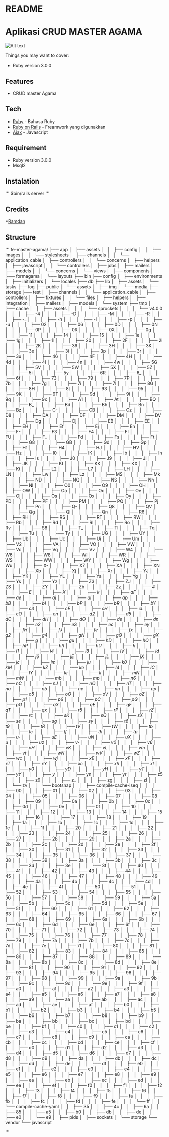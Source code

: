 # README

# Aplikasi CRUD MASTER AGAMA
![Alt text](image.png)

Things you may want to cover:

* Ruby version
    3.0.0

## Features
* CRUD master Agama

## Tech
* [Ruby]() - Bahasa Ruby
* [Ruby on Rails]() - Freamwork yang digunakkan
* [Ajax]() - Javascript

## Requirement
* Ruby version
    3.0.0
* Msql2 

## Instalation
'''
$bin/rails server
'''

## Credits
*[Ramdan](https://www.linkedin.com/in/onlyramdan/)

## Structure
'''
fe-master-agama/
├── app
│   ├── assets
│   │   ├── config
│   │   ├── images
│   │   └── stylesheets
│   ├── channels
│   │   └── application_cable
│   ├── controllers
│   │   └── concerns
│   ├── helpers
│   ├── javascript
│   │   └── controllers
│   ├── jobs
│   ├── mailers
│   ├── models
│   │   └── concerns
│   └── views
│       ├── components
│       ├── formagama
│       └── layouts
├── bin
├── config
│   ├── environments
│   ├── initializers
│   └── locales
├── db
├── lib
│   ├── assets
│   └── tasks
├── log
├── public
│   └── assets
│       ├── img
│       └── media
├── storage
├── test
│   ├── channels
│   │   └── application_cable
│   ├── controllers
│   ├── fixtures
│   │   └── files
│   ├── helpers
│   ├── integration
│   ├── mailers
│   ├── models
│   └── system
├── tmp
│   ├── cache
│   │   ├── assets
│   │   │   └── sprockets
│   │   │       └── v4.0.0
│   │   │           ├── -4
│   │   │           ├── -D
│   │   │           ├── -M
│   │   │           ├── -R
│   │   │           ├── -_
│   │   │           ├── -h
│   │   │           ├── -l
│   │   │           ├── -p
│   │   │           ├── -u
│   │   │           ├── 02
│   │   │           ├── 06
│   │   │           ├── 0D
│   │   │           ├── 0N
│   │   │           ├── 0P
│   │   │           ├── 0R
│   │   │           ├── 0X
│   │   │           ├── 0g
│   │   │           ├── 11
│   │   │           ├── 14
│   │   │           ├── 15
│   │   │           ├── 1e
│   │   │           ├── 1g
│   │   │           ├── 1l
│   │   │           ├── 20
│   │   │           ├── 2F
│   │   │           ├── 2I
│   │   │           ├── 2K
│   │   │           ├── 39
│   │   │           ├── 3H
│   │   │           ├── 3K
│   │   │           ├── 3e
│   │   │           ├── 3i
│   │   │           ├── 3p
│   │   │           ├── 3r
│   │   │           ├── 3u
│   │   │           ├── 46
│   │   │           ├── 4F
│   │   │           ├── 4H
│   │   │           ├── 4d
│   │   │           ├── 4l
│   │   │           ├── 4n
│   │   │           ├── 4w
│   │   │           ├── 5G
│   │   │           ├── 5V
│   │   │           ├── 5W
│   │   │           ├── 5X
│   │   │           ├── 5Z
│   │   │           ├── 5i
│   │   │           ├── 5y
│   │   │           ├── 6R
│   │   │           ├── 6_
│   │   │           ├── 6f
│   │   │           ├── 73
│   │   │           ├── 79
│   │   │           ├── 7P
│   │   │           ├── 7b
│   │   │           ├── 7g
│   │   │           ├── 7i
│   │   │           ├── 7l
│   │   │           ├── 8G
│   │   │           ├── 8H
│   │   │           ├── 8t
│   │   │           ├── 93
│   │   │           ├── 95
│   │   │           ├── 9K
│   │   │           ├── 9T
│   │   │           ├── 9d
│   │   │           ├── 9i
│   │   │           ├── 9q
│   │   │           ├── 9x
│   │   │           ├── A1
│   │   │           ├── At
│   │   │           ├── BQ
│   │   │           ├── B_
│   │   │           ├── Bd
│   │   │           ├── Bh
│   │   │           ├── Bn
│   │   │           ├── Bz
│   │   │           ├── C-
│   │   │           ├── CB
│   │   │           ├── Cz
│   │   │           ├── D8
│   │   │           ├── DA
│   │   │           ├── DF
│   │   │           ├── DM
│   │   │           ├── DV
│   │   │           ├── Dg
│   │   │           ├── Dj
│   │   │           ├── EB
│   │   │           ├── EE
│   │   │           ├── EH
│   │   │           ├── Ef
│   │   │           ├── Ej
│   │   │           ├── En
│   │   │           ├── F-
│   │   │           ├── F3
│   │   │           ├── F4
│   │   │           ├── FI
│   │   │           ├── FU
│   │   │           ├── F_
│   │   │           ├── Fd
│   │   │           ├── Fs
│   │   │           ├── Ft
│   │   │           ├── G8
│   │   │           ├── GB
│   │   │           ├── Gd
│   │   │           ├── Gp
│   │   │           ├── H1
│   │   │           ├── H4
│   │   │           ├── HJ
│   │   │           ├── HV
│   │   │           ├── Hz
│   │   │           ├── I0
│   │   │           ├── IK
│   │   │           ├── Ib
│   │   │           ├── Ih
│   │   │           ├── Is
│   │   │           ├── J0
│   │   │           ├── J9
│   │   │           ├── JI
│   │   │           ├── JK
│   │   │           ├── KI
│   │   │           ├── KK
│   │   │           ├── KX
│   │   │           ├── Kt
│   │   │           ├── L2
│   │   │           ├── L7
│   │   │           ├── LH
│   │   │           ├── LN
│   │   │           ├── Lw
│   │   │           ├── Lz
│   │   │           ├── MS
│   │   │           ├── Mk
│   │   │           ├── ND
│   │   │           ├── NQ
│   │   │           ├── NS
│   │   │           ├── Nh
│   │   │           ├── Nl
│   │   │           ├── O0
│   │   │           ├── O9
│   │   │           ├── OH
│   │   │           ├── OW
│   │   │           ├── Oa
│   │   │           ├── Oc
│   │   │           ├── Oe
│   │   │           ├── Oj
│   │   │           ├── Os
│   │   │           ├── Ox
│   │   │           ├── Oy
│   │   │           ├── PD
│   │   │           ├── PF
│   │   │           ├── PM
│   │   │           ├── PQ
│   │   │           ├── Pj
│   │   │           ├── Pn
│   │   │           ├── Q-
│   │   │           ├── Q8
│   │   │           ├── QV
│   │   │           ├── Qg
│   │   │           ├── Qi
│   │   │           ├── Qn
│   │   │           ├── R6
│   │   │           ├── RH
│   │   │           ├── RS
│   │   │           ├── RT
│   │   │           ├── RW
│   │   │           ├── Rb
│   │   │           ├── Rd
│   │   │           ├── Rl
│   │   │           ├── Ro
│   │   │           ├── Rv
│   │   │           ├── S8
│   │   │           ├── T_
│   │   │           ├── Tl
│   │   │           ├── Tq
│   │   │           ├── Tu
│   │   │           ├── Ty
│   │   │           ├── UG
│   │   │           ├── UY
│   │   │           ├── Ub
│   │   │           ├── Uc
│   │   │           ├── Ui
│   │   │           ├── Um
│   │   │           ├── V2
│   │   │           ├── VA
│   │   │           ├── VO
│   │   │           ├── VW
│   │   │           ├── Vc
│   │   │           ├── Vq
│   │   │           ├── Vv
│   │   │           ├── W4
│   │   │           ├── W6
│   │   │           ├── W8
│   │   │           ├── WI
│   │   │           ├── WR
│   │   │           ├── WS
│   │   │           ├── WW
│   │   │           ├── WY
│   │   │           ├── Wg
│   │   │           ├── Wu
│   │   │           ├── X-
│   │   │           ├── X7
│   │   │           ├── XA
│   │   │           ├── XN
│   │   │           ├── Xb
│   │   │           ├── Xj
│   │   │           ├── Xr
│   │   │           ├── YJ
│   │   │           ├── YK
│   │   │           ├── YL
│   │   │           ├── Ya
│   │   │           ├── Yg
│   │   │           ├── Ys
│   │   │           ├── Yz
│   │   │           ├── Z3
│   │   │           ├── ZJ
│   │   │           ├── ZS
│   │   │           ├── ZY
│   │   │           ├── Zb
│   │   │           ├── Zz
│   │   │           ├── _4
│   │   │           ├── _E
│   │   │           ├── _X
│   │   │           ├── _k
│   │   │           ├── aF
│   │   │           ├── ae
│   │   │           ├── aj
│   │   │           ├── al
│   │   │           ├── ap
│   │   │           ├── bB
│   │   │           ├── bI
│   │   │           ├── bP
│   │   │           ├── bR
│   │   │           ├── bY
│   │   │           ├── c3
│   │   │           ├── cE
│   │   │           ├── cH
│   │   │           ├── cL
│   │   │           ├── cO
│   │   │           ├── cn
│   │   │           ├── d2
│   │   │           ├── d5
│   │   │           ├── dC
│   │   │           ├── dH
│   │   │           ├── dO
│   │   │           ├── de
│   │   │           ├── dn
│   │   │           ├── e2
│   │   │           ├── eS
│   │   │           ├── ec
│   │   │           ├── ey
│   │   │           ├── fH
│   │   │           ├── fJ
│   │   │           ├── fe
│   │   │           ├── fx
│   │   │           ├── g2
│   │   │           ├── g4
│   │   │           ├── gN
│   │   │           ├── gQ
│   │   │           ├── gX
│   │   │           ├── g_
│   │   │           ├── gu
│   │   │           ├── hD
│   │   │           ├── hO
│   │   │           ├── hP
│   │   │           ├── hR
│   │   │           ├── hU
│   │   │           ├── h_
│   │   │           ├── i1
│   │   │           ├── i4
│   │   │           ├── i8
│   │   │           ├── iV
│   │   │           ├── id
│   │   │           ├── j6
│   │   │           ├── jE
│   │   │           ├── jL
│   │   │           ├── jX
│   │   │           ├── jc
│   │   │           ├── jm
│   │   │           ├── ju
│   │   │           ├── k0
│   │   │           ├── kM
│   │   │           ├── kZ
│   │   │           ├── ke
│   │   │           ├── l4
│   │   │           ├── lC
│   │   │           ├── lY
│   │   │           ├── le
│   │   │           ├── li
│   │   │           ├── mN
│   │   │           ├── mW
│   │   │           ├── mb
│   │   │           ├── mp
│   │   │           ├── n6
│   │   │           ├── nC
│   │   │           ├── nJ
│   │   │           ├── nO
│   │   │           ├── nT
│   │   │           ├── na
│   │   │           ├── nb
│   │   │           ├── ne
│   │   │           ├── nn
│   │   │           ├── np
│   │   │           ├── o5
│   │   │           ├── oO
│   │   │           ├── oV
│   │   │           ├── oZ
│   │   │           ├── p1
│   │   │           ├── p6
│   │   │           ├── pC
│   │   │           ├── pG
│   │   │           ├── pO
│   │   │           ├── q3
│   │   │           ├── qE
│   │   │           ├── qF
│   │   │           ├── qT
│   │   │           ├── qx
│   │   │           ├── r5
│   │   │           ├── rP
│   │   │           ├── rZ
│   │   │           ├── rc
│   │   │           ├── sK
│   │   │           ├── sQ
│   │   │           ├── sX
│   │   │           ├── se
│   │   │           ├── sg
│   │   │           ├── sy
│   │   │           ├── t6
│   │   │           ├── t9
│   │   │           ├── tR
│   │   │           ├── tV
│   │   │           ├── tW
│   │   │           ├── tb
│   │   │           ├── tc
│   │   │           ├── tf
│   │   │           ├── th
│   │   │           ├── tp
│   │   │           ├── u-
│   │   │           ├── uE
│   │   │           ├── uN
│   │   │           ├── uX
│   │   │           ├── u_
│   │   │           ├── uz
│   │   │           ├── v-
│   │   │           ├── v0
│   │   │           ├── v6
│   │   │           ├── vH
│   │   │           ├── vK
│   │   │           ├── vL
│   │   │           ├── vm
│   │   │           ├── vt
│   │   │           ├── wN
│   │   │           ├── wV
│   │   │           ├── wZ
│   │   │           ├── wc
│   │   │           ├── wj
│   │   │           ├── xE
│   │   │           ├── xF
│   │   │           ├── xT
│   │   │           ├── xY
│   │   │           ├── xc
│   │   │           ├── xh
│   │   │           ├── xl
│   │   │           ├── y0
│   │   │           ├── yD
│   │   │           ├── yH
│   │   │           ├── yT
│   │   │           ├── yY
│   │   │           ├── y_
│   │   │           ├── yn
│   │   │           ├── yr
│   │   │           ├── z5
│   │   │           ├── z9
│   │   │           ├── z_
│   │   │           ├── zg
│   │   │           ├── zl
│   │   │           └── zv
│   │   └── bootsnap
│   │       ├── compile-cache-iseq
│   │       │   ├── 00
│   │       │   ├── 01
│   │       │   ├── 02
│   │       │   ├── 03
│   │       │   ├── 04
│   │       │   ├── 05
│   │       │   ├── 06
│   │       │   ├── 07
│   │       │   ├── 08
│   │       │   ├── 09
│   │       │   ├── 0a
│   │       │   ├── 0b
│   │       │   ├── 0c
│   │       │   ├── 0d
│   │       │   ├── 0e
│   │       │   ├── 0f
│   │       │   ├── 10
│   │       │   ├── 11
│   │       │   ├── 12
│   │       │   ├── 13
│   │       │   ├── 14
│   │       │   ├── 15
│   │       │   ├── 16
│   │       │   ├── 17
│   │       │   ├── 18
│   │       │   ├── 19
│   │       │   ├── 1a
│   │       │   ├── 1b
│   │       │   ├── 1c
│   │       │   ├── 1d
│   │       │   ├── 1e
│   │       │   ├── 1f
│   │       │   ├── 20
│   │       │   ├── 21
│   │       │   ├── 22
│   │       │   ├── 23
│   │       │   ├── 24
│   │       │   ├── 25
│   │       │   ├── 26
│   │       │   ├── 27
│   │       │   ├── 28
│   │       │   ├── 29
│   │       │   ├── 2a
│   │       │   ├── 2b
│   │       │   ├── 2c
│   │       │   ├── 2d
│   │       │   ├── 2e
│   │       │   ├── 2f
│   │       │   ├── 30
│   │       │   ├── 31
│   │       │   ├── 32
│   │       │   ├── 33
│   │       │   ├── 34
│   │       │   ├── 35
│   │       │   ├── 36
│   │       │   ├── 37
│   │       │   ├── 38
│   │       │   ├── 39
│   │       │   ├── 3a
│   │       │   ├── 3b
│   │       │   ├── 3c
│   │       │   ├── 3d
│   │       │   ├── 3e
│   │       │   ├── 3f
│   │       │   ├── 40
│   │       │   ├── 41
│   │       │   ├── 42
│   │       │   ├── 43
│   │       │   ├── 44
│   │       │   ├── 45
│   │       │   ├── 46
│   │       │   ├── 47
│   │       │   ├── 48
│   │       │   ├── 49
│   │       │   ├── 4a
│   │       │   ├── 4b
│   │       │   ├── 4c
│   │       │   ├── 4d
│   │       │   ├── 4e
│   │       │   ├── 4f
│   │       │   ├── 50
│   │       │   ├── 51
│   │       │   ├── 52
│   │       │   ├── 53
│   │       │   ├── 54
│   │       │   ├── 55
│   │       │   ├── 56
│   │       │   ├── 57
│   │       │   ├── 58
│   │       │   ├── 59
│   │       │   ├── 5a
│   │       │   ├── 5b
│   │       │   ├── 5c
│   │       │   ├── 5d
│   │       │   ├── 5e
│   │       │   ├── 5f
│   │       │   ├── 60
│   │       │   ├── 61
│   │       │   ├── 62
│   │       │   ├── 63
│   │       │   ├── 64
│   │       │   ├── 65
│   │       │   ├── 66
│   │       │   ├── 67
│   │       │   ├── 68
│   │       │   ├── 69
│   │       │   ├── 6a
│   │       │   ├── 6b
│   │       │   ├── 6c
│   │       │   ├── 6d
│   │       │   ├── 6e
│   │       │   ├── 6f
│   │       │   ├── 70
│   │       │   ├── 71
│   │       │   ├── 72
│   │       │   ├── 73
│   │       │   ├── 74
│   │       │   ├── 75
│   │       │   ├── 76
│   │       │   ├── 77
│   │       │   ├── 78
│   │       │   ├── 79
│   │       │   ├── 7a
│   │       │   ├── 7b
│   │       │   ├── 7c
│   │       │   ├── 7d
│   │       │   ├── 7e
│   │       │   ├── 7f
│   │       │   ├── 80
│   │       │   ├── 81
│   │       │   ├── 82
│   │       │   ├── 83
│   │       │   ├── 84
│   │       │   ├── 85
│   │       │   ├── 86
│   │       │   ├── 87
│   │       │   ├── 88
│   │       │   ├── 89
│   │       │   ├── 8a
│   │       │   ├── 8b
│   │       │   ├── 8c
│   │       │   ├── 8d
│   │       │   ├── 8e
│   │       │   ├── 8f
│   │       │   ├── 90
│   │       │   ├── 91
│   │       │   ├── 92
│   │       │   ├── 93
│   │       │   ├── 94
│   │       │   ├── 95
│   │       │   ├── 96
│   │       │   ├── 97
│   │       │   ├── 98
│   │       │   ├── 99
│   │       │   ├── 9a
│   │       │   ├── 9b
│   │       │   ├── 9c
│   │       │   ├── 9d
│   │       │   ├── 9e
│   │       │   ├── 9f
│   │       │   ├── a0
│   │       │   ├── a1
│   │       │   ├── a2
│   │       │   ├── a3
│   │       │   ├── a4
│   │       │   ├── a5
│   │       │   ├── a6
│   │       │   ├── a7
│   │       │   ├── a8
│   │       │   ├── a9
│   │       │   ├── aa
│   │       │   ├── ab
│   │       │   ├── ac
│   │       │   ├── ad
│   │       │   ├── ae
│   │       │   ├── af
│   │       │   ├── b0
│   │       │   ├── b1
│   │       │   ├── b2
│   │       │   ├── b3
│   │       │   ├── b4
│   │       │   ├── b5
│   │       │   ├── b6
│   │       │   ├── b7
│   │       │   ├── b8
│   │       │   ├── b9
│   │       │   ├── ba
│   │       │   ├── bb
│   │       │   ├── bc
│   │       │   ├── bd
│   │       │   ├── be
│   │       │   ├── bf
│   │       │   ├── c0
│   │       │   ├── c1
│   │       │   ├── c2
│   │       │   ├── c3
│   │       │   ├── c4
│   │       │   ├── c5
│   │       │   ├── c6
│   │       │   ├── c7
│   │       │   ├── c8
│   │       │   ├── c9
│   │       │   ├── ca
│   │       │   ├── cb
│   │       │   ├── cc
│   │       │   ├── cd
│   │       │   ├── ce
│   │       │   ├── cf
│   │       │   ├── d0
│   │       │   ├── d1
│   │       │   ├── d2
│   │       │   ├── d3
│   │       │   ├── d4
│   │       │   ├── d5
│   │       │   ├── d6
│   │       │   ├── d7
│   │       │   ├── d8
│   │       │   ├── d9
│   │       │   ├── da
│   │       │   ├── db
│   │       │   ├── dc
│   │       │   ├── dd
│   │       │   ├── de
│   │       │   ├── df
│   │       │   ├── e0
│   │       │   ├── e1
│   │       │   ├── e2
│   │       │   ├── e3
│   │       │   ├── e4
│   │       │   ├── e5
│   │       │   ├── e6
│   │       │   ├── e7
│   │       │   ├── e8
│   │       │   ├── e9
│   │       │   ├── ea
│   │       │   ├── eb
│   │       │   ├── ec
│   │       │   ├── ed
│   │       │   ├── ee
│   │       │   ├── ef
│   │       │   ├── f0
│   │       │   ├── f1
│   │       │   ├── f2
│   │       │   ├── f3
│   │       │   ├── f4
│   │       │   ├── f5
│   │       │   ├── f6
│   │       │   ├── f7
│   │       │   ├── f8
│   │       │   ├── f9
│   │       │   ├── fa
│   │       │   ├── fb
│   │       │   ├── fc
│   │       │   ├── fd
│   │       │   ├── fe
│   │       │   └── ff
│   │       └── compile-cache-yaml
│   │           ├── 35
│   │           ├── 4c
│   │           ├── 6a
│   │           ├── 85
│   │           ├── a5
│   │           ├── b0
│   │           ├── db
│   │           ├── de
│   │           ├── e0
│   │           └── e9
│   ├── pids
│   ├── sockets
│   └── storage
└── vendor
    └── javascript

'''
